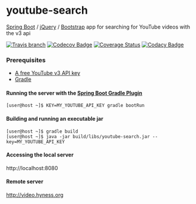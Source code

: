 # youtube-search
[Spring Boot](http://projects.spring.io/spring-boot/) / [jQuery](https://jquery.com/) / [Bootstrap](https://getbootstrap.com/) app for searching for YouTube videos with the v3 api

[![Travis branch](https://img.shields.io/travis/hyness/youtube-search/develop.svg?style=flat-square)](https://travis-ci.org/hyness/youtube-search)
[![Codecov Badge](https://img.shields.io/codecov/c/github/hyness/youtube-search)](https://codecov.io/gh/hyness/youtube-search/branch/develop)
[![Coverage Status](https://coveralls.io/repos/github/hyness/youtube-search/badge.svg?branch=develop)](https://coveralls.io/github/hyness/youtube-search?branch=develop)
[![Codacy Badge](https://api.codacy.com/project/badge/Grade/5cf21d9dc86b48d08b679e33eff9fa9d)](https://www.codacy.com/manual/hyness/youtube-search?utm_source=github.com&amp;utm_medium=referral&amp;utm_content=hyness/youtube-search&amp;utm_campaign=Badge_Grade)

### Prerequisites
* [A free YouTube v3 API key](https://developers.google.com/youtube/registering_an_application#Create_API_Keys)
* [Gradle](https://gradle.org)

#### Running the server with the [Spring Boot Gradle Plugin](https://docs.spring.io/spring-boot/docs/current/gradle-plugin/reference/html/)
```
[user@host ~]$ KEY=MY_YOUTUBE_API_KEY gradle bootRun
```

#### Building and running an executable jar
```
[user@host ~]$ gradle build
[user@host ~]$ java -jar build/libs/youtube-search.jar --key=MY_YOUTUBE_API_KEY
```

#### Accessing the local server
http://localhost:8080

#### Remote server
http://video.hyness.org
